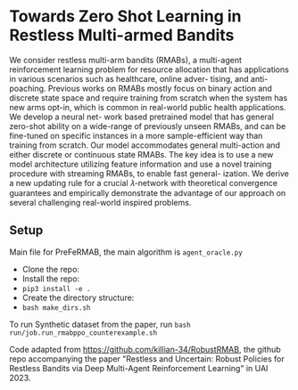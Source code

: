 **Towards Zero Shot Learning in Restless Multi-armed Bandits**
==================================

We consider restless multi-arm bandits (RMABs), a multi-agent
reinforcement learning problem for resource allocation that has
applications in various scenarios such as healthcare, online adver-
tising, and anti-poaching. Previous works on RMABs mostly focus
on binary action and discrete state space and require training from
scratch when the system has new arms opt-in, which is common
in real-world public health applications. We develop a neural net-
work based pretrained model that has general zero-shot ability on a
wide-range of previously unseen RMABs, and can be fine-tuned on
specific instances in a more sample-efficient way than training from
scratch. Our model accommodates general multi-action and either
discrete or continuous state RMABs. The key idea is to use a new
model architecture utilizing feature information and use a novel
training procedure with streaming RMABs, to enable fast general-
ization. We derive a new updating rule for a crucial 𝜆-network with
theoretical convergence guarantees and empirically demonstrate
the advantage of our approach on several challenging real-world
inspired problems.

## Setup

Main file for PreFeRMAB, the main algorithm is `agent_oracle.py`

- Clone the repo:
- Install the repo:
- `pip3 install -e .`
- Create the directory structure:
- `bash make_dirs.sh`

To run Synthetic dataset from the paper, run 
`bash run/job.run_rmabppo_counterexample.sh`

Code adapted from https://github.com/killian-34/RobustRMAB, the github repo accompanying the paper "Restless and Uncertain: Robust Policies for Restless Bandits via Deep Multi-Agent Reinforcement Learning" in UAI 2023. 

